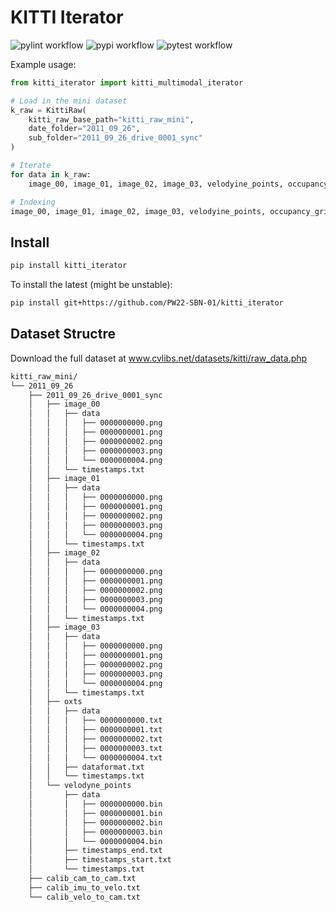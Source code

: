 # KITTI Iterator

![pylint workflow](https://github.com/PW22-SBN-01/kitti_iterator/actions/workflows/pylint.yml/badge.svg)
![pypi workflow](https://github.com/PW22-SBN-01/kitti_iterator/actions/workflows/pypi.yml/badge.svg)
![pytest workflow](https://github.com/PW22-SBN-01/kitti_iterator/actions/workflows/pytest.yml/badge.svg)

Example usage:

```python
from kitti_iterator import kitti_multimodal_iterator

# Load in the mini dataset
k_raw = KittiRaw(
    kitti_raw_base_path="kitti_raw_mini",
    date_folder="2011_09_26",
    sub_folder="2011_09_26_drive_0001_sync"
)

# Iterate
for data in k_raw:
    image_00, image_01, image_02, image_03, velodyine_points, occupancy_grid = data

# Indexing
image_00, image_01, image_02, image_03, velodyine_points, occupancy_grid = k_raw[3]
```

## Install

```bash
pip install kitti_iterator
```

To install the latest (might be unstable):
```bash
pip install git+https://github.com/PW22-SBN-01/kitti_iterator
```

## Dataset Structre

Download the full dataset at <a href="https://www.cvlibs.net/datasets/kitti/raw_data.php">www.cvlibs.net/datasets/kitti/raw_data.php</a>

```bash
kitti_raw_mini/
└── 2011_09_26
    ├── 2011_09_26_drive_0001_sync
    │   ├── image_00
    │   │   ├── data
    │   │   │   ├── 0000000000.png
    │   │   │   ├── 0000000001.png
    │   │   │   ├── 0000000002.png
    │   │   │   ├── 0000000003.png
    │   │   │   └── 0000000004.png
    │   │   └── timestamps.txt
    │   ├── image_01
    │   │   ├── data
    │   │   │   ├── 0000000000.png
    │   │   │   ├── 0000000001.png
    │   │   │   ├── 0000000002.png
    │   │   │   ├── 0000000003.png
    │   │   │   └── 0000000004.png
    │   │   └── timestamps.txt
    │   ├── image_02
    │   │   ├── data
    │   │   │   ├── 0000000000.png
    │   │   │   ├── 0000000001.png
    │   │   │   ├── 0000000002.png
    │   │   │   ├── 0000000003.png
    │   │   │   └── 0000000004.png
    │   │   └── timestamps.txt
    │   ├── image_03
    │   │   ├── data
    │   │   │   ├── 0000000000.png
    │   │   │   ├── 0000000001.png
    │   │   │   ├── 0000000002.png
    │   │   │   ├── 0000000003.png
    │   │   │   └── 0000000004.png
    │   │   └── timestamps.txt
    │   ├── oxts
    │   │   ├── data
    │   │   │   ├── 0000000000.txt
    │   │   │   ├── 0000000001.txt
    │   │   │   ├── 0000000002.txt
    │   │   │   ├── 0000000003.txt
    │   │   │   └── 0000000004.txt
    │   │   ├── dataformat.txt
    │   │   └── timestamps.txt
    │   └── velodyne_points
    │       ├── data
    │       │   ├── 0000000000.bin
    │       │   ├── 0000000001.bin
    │       │   ├── 0000000002.bin
    │       │   ├── 0000000003.bin
    │       │   └── 0000000004.bin
    │       ├── timestamps_end.txt
    │       ├── timestamps_start.txt
    │       └── timestamps.txt
    ├── calib_cam_to_cam.txt
    ├── calib_imu_to_velo.txt
    └── calib_velo_to_cam.txt
```